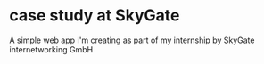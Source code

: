 # case study at SkyGate
A simple web app I'm creating as part of my internship by SkyGate internetworking GmbH


